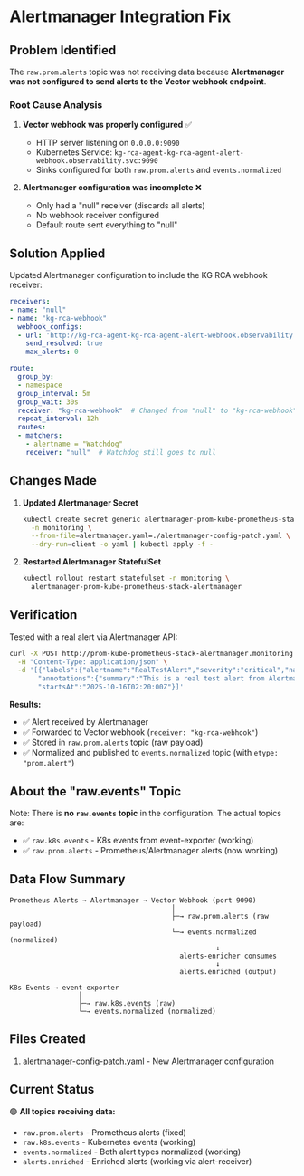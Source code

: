 # Alertmanager Integration Fix

## Problem Identified

The `raw.prom.alerts` topic was not receiving data because **Alertmanager was not configured to send alerts to the Vector webhook endpoint**.

### Root Cause Analysis

1. **Vector webhook was properly configured** ✅
   - HTTP server listening on `0.0.0.0:9090`
   - Kubernetes Service: `kg-rca-agent-kg-rca-agent-alert-webhook.observability.svc:9090`
   - Sinks configured for both `raw.prom.alerts` and `events.normalized`

2. **Alertmanager configuration was incomplete** ❌
   - Only had a "null" receiver (discards all alerts)
   - No webhook receiver configured
   - Default route sent everything to "null"

## Solution Applied

Updated Alertmanager configuration to include the KG RCA webhook receiver:

```yaml
receivers:
- name: "null"
- name: "kg-rca-webhook"
  webhook_configs:
  - url: 'http://kg-rca-agent-kg-rca-agent-alert-webhook.observability.svc.cluster.local:9090'
    send_resolved: true
    max_alerts: 0

route:
  group_by:
  - namespace
  group_interval: 5m
  group_wait: 30s
  receiver: "kg-rca-webhook"  # Changed from "null" to "kg-rca-webhook"
  repeat_interval: 12h
  routes:
  - matchers:
    - alertname = "Watchdog"
    receiver: "null"  # Watchdog still goes to null
```

## Changes Made

1. **Updated Alertmanager Secret**
   ```bash
   kubectl create secret generic alertmanager-prom-kube-prometheus-stack-alertmanager \
     -n monitoring \
     --from-file=alertmanager.yaml=./alertmanager-config-patch.yaml \
     --dry-run=client -o yaml | kubectl apply -f -
   ```

2. **Restarted Alertmanager StatefulSet**
   ```bash
   kubectl rollout restart statefulset -n monitoring \
     alertmanager-prom-kube-prometheus-stack-alertmanager
   ```

## Verification

Tested with a real alert via Alertmanager API:

```bash
curl -X POST http://prom-kube-prometheus-stack-alertmanager.monitoring.svc.cluster.local:9093/api/v2/alerts \
  -H "Content-Type: application/json" \
  -d '[{"labels":{"alertname":"RealTestAlert","severity":"critical","namespace":"test"},
       "annotations":{"summary":"This is a real test alert from Alertmanager"},
       "startsAt":"2025-10-16T02:20:00Z"}]'
```

**Results:**
- ✅ Alert received by Alertmanager
- ✅ Forwarded to Vector webhook (`receiver: "kg-rca-webhook"`)
- ✅ Stored in `raw.prom.alerts` topic (raw payload)
- ✅ Normalized and published to `events.normalized` topic (with `etype: "prom.alert"`)

## About the "raw.events" Topic

Note: There is **no `raw.events` topic** in the configuration. The actual topics are:
- ✅ `raw.k8s.events` - K8s events from event-exporter (working)
- ✅ `raw.prom.alerts` - Prometheus/Alertmanager alerts (now working)

## Data Flow Summary

```
Prometheus Alerts → Alertmanager → Vector Webhook (port 9090)
                                        │
                                        ├─→ raw.prom.alerts (raw payload)
                                        └─→ events.normalized (normalized)
                                                   ↓
                                          alerts-enricher consumes
                                                   ↓
                                          alerts.enriched (output)
```

```
K8s Events → event-exporter
                 │
                 ├─→ raw.k8s.events (raw)
                 └─→ events.normalized (normalized)
```

## Files Created

1. [alertmanager-config-patch.yaml](alertmanager-config-patch.yaml) - New Alertmanager configuration

## Current Status

🟢 **All topics receiving data:**
- `raw.prom.alerts` - Prometheus alerts (fixed)
- `raw.k8s.events` - Kubernetes events (working)
- `events.normalized` - Both alert types normalized (working)
- `alerts.enriched` - Enriched alerts (working via alert-receiver)